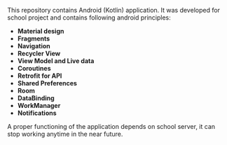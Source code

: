 This repository contains Android (Kotlin) application. It was developed for school project and contains following android principles:
- **Material design**
- **Fragments**
- **Navigation**
- **Recycler View**
- **View Model and Live data**
- **Coroutines**
- **Retrofit for API**
- **Shared Preferences**
- **Room**
- **DataBinding**
- **WorkManager**
- **Notifications**

A proper functioning of the application depends on school server, it can stop working anytime in the near future.
